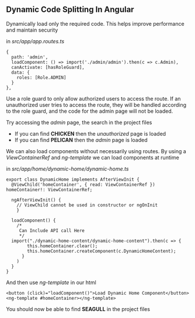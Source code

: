 ## Dynamic Code Splitting In Angular

Dynamically load only the required code. This helps improve performance and maintain security

in *src/app/app.routes.ts*

    {  
      path: 'admin',  
      loadComponent: () => import('./admin/admin').then(c => c.Admin),  
      canActivate: [hasRoleGuard],  
      data: {  
        roles: [Role.ADMIN]  
      }  
    },

Use a role guard to only allow authorized users to access the route. If an unauthorized user tries to access the route, they will be handled according to the role guard, and the code for the admin page will not be loaded.

Try accessing the *admin* page, the search in the project files
- If you can find **CHICKEN** then the *unauthorized* page is loaded
- If you can find **PELICAN** then the *admin* page is loaded

We can also load components without necessarily using routes. By using a *ViewContainerRef* and *ng-template* we can load components at runtime

in *src/app/home/dynamic-home/dynamic-home.ts*

    export class DynamicHome implements AfterViewInit {  
      @ViewChild('homeContainer', { read: ViewContainerRef }) homeContainer!: ViewContainerRef;  
      
      ngAfterViewInit() {  
        // ViewChild cannot be used in constructor or ngOnInit 
	    }  
      
      loadComponent() {  
        /*  
	     Can Include API call Here 
	     */  
      import("./dynamic-home-content/dynamic-home-content").then(c => {  
            this.homeContainer.clear();  
            this.homeContainer.createComponent(c.DynamicHomeContent);  
          }  
        )  
      }  
    }

And then use *ng-template* in our html

    <button (click)="loadComponent()">Load Dynamic Home Component</button>  
    <ng-template #homeContainer></ng-template>

You should now be able to find **SEAGULL** in the project files
